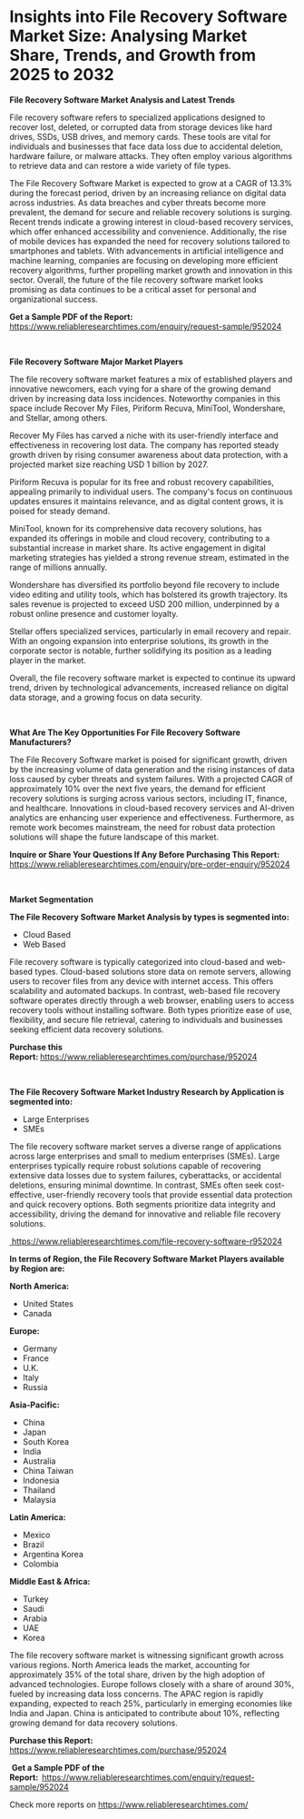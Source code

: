 <p><h1>Insights into File Recovery Software Market Size: Analysing Market Share, Trends, and Growth from 2025 to 2032</h1></p><p><strong>File Recovery Software Market Analysis and Latest Trends</strong></p>
<p><p>File recovery software refers to specialized applications designed to recover lost, deleted, or corrupted data from storage devices like hard drives, SSDs, USB drives, and memory cards. These tools are vital for individuals and businesses that face data loss due to accidental deletion, hardware failure, or malware attacks. They often employ various algorithms to retrieve data and can restore a wide variety of file types.</p><p>The File Recovery Software Market is expected to grow at a CAGR of 13.3% during the forecast period, driven by an increasing reliance on digital data across industries. As data breaches and cyber threats become more prevalent, the demand for secure and reliable recovery solutions is surging. Recent trends indicate a growing interest in cloud-based recovery services, which offer enhanced accessibility and convenience. Additionally, the rise of mobile devices has expanded the need for recovery solutions tailored to smartphones and tablets. With advancements in artificial intelligence and machine learning, companies are focusing on developing more efficient recovery algorithms, further propelling market growth and innovation in this sector. Overall, the future of the file recovery software market looks promising as data continues to be a critical asset for personal and organizational success.</p></p>
<p><strong>Get a Sample PDF of the Report:&nbsp;</strong> <a href="https://www.reliableresearchtimes.com/enquiry/request-sample/952024?utm_campaign=2222&utm_medium=2&utm_source=Github&utm_content=ia&utm_term=06032025&utm_id=file-recovery-software">https://www.reliableresearchtimes.com/enquiry/request-sample/952024</a></p>
<p>&nbsp;</p>
<p><strong>File Recovery Software Major Market Players</strong></p>
<p><p>The file recovery software market features a mix of established players and innovative newcomers, each vying for a share of the growing demand driven by increasing data loss incidences. Noteworthy companies in this space include Recover My Files, Piriform Recuva, MiniTool, Wondershare, and Stellar, among others.</p><p>Recover My Files has carved a niche with its user-friendly interface and effectiveness in recovering lost data. The company has reported steady growth driven by rising consumer awareness about data protection, with a projected market size reaching USD 1 billion by 2027.</p><p>Piriform Recuva is popular for its free and robust recovery capabilities, appealing primarily to individual users. The company's focus on continuous updates ensures it maintains relevance, and as digital content grows, it is poised for steady demand.</p><p>MiniTool, known for its comprehensive data recovery solutions, has expanded its offerings in mobile and cloud recovery, contributing to a substantial increase in market share. Its active engagement in digital marketing strategies has yielded a strong revenue stream, estimated in the range of millions annually.</p><p>Wondershare has diversified its portfolio beyond file recovery to include video editing and utility tools, which has bolstered its growth trajectory. Its sales revenue is projected to exceed USD 200 million, underpinned by a robust online presence and customer loyalty.</p><p>Stellar offers specialized services, particularly in email recovery and repair. With an ongoing expansion into enterprise solutions, its growth in the corporate sector is notable, further solidifying its position as a leading player in the market.</p><p>Overall, the file recovery software market is expected to continue its upward trend, driven by technological advancements, increased reliance on digital data storage, and a growing focus on data security.</p></p>
<p>&nbsp;</p>
<p><strong>What Are The Key Opportunities For File Recovery Software Manufacturers?</strong></p>
<p><p>The File Recovery Software market is poised for significant growth, driven by the increasing volume of data generation and the rising instances of data loss caused by cyber threats and system failures. With a projected CAGR of approximately 10% over the next five years, the demand for efficient recovery solutions is surging across various sectors, including IT, finance, and healthcare. Innovations in cloud-based recovery services and AI-driven analytics are enhancing user experience and effectiveness. Furthermore, as remote work becomes mainstream, the need for robust data protection solutions will shape the future landscape of this market.</p></p>
<p><strong>Inquire or Share Your Questions If Any Before Purchasing This Report:</strong> <a href="https://www.reliableresearchtimes.com/enquiry/pre-order-enquiry/952024?utm_campaign=2222&utm_medium=2&utm_source=Github&utm_content=ia&utm_term=06032025&utm_id=file-recovery-software">https://www.reliableresearchtimes.com/enquiry/pre-order-enquiry/952024</a></p>
<p>&nbsp;</p>
<p><strong>Market Segmentation</strong></p>
<p><strong>The File Recovery Software Market Analysis by types is segmented into:</strong></p>
<p><ul><li>Cloud Based</li><li>Web Based</li></ul></p>
<p><p>File recovery software is typically categorized into cloud-based and web-based types. Cloud-based solutions store data on remote servers, allowing users to recover files from any device with internet access. This offers scalability and automated backups. In contrast, web-based file recovery software operates directly through a web browser, enabling users to access recovery tools without installing software. Both types prioritize ease of use, flexibility, and secure file retrieval, catering to individuals and businesses seeking efficient data recovery solutions.</p></p>
<p><strong>Purchase this Report:&nbsp;</strong><a href="https://www.reliableresearchtimes.com/purchase/952024?utm_campaign=2222&utm_medium=2&utm_source=Github&utm_content=ia&utm_term=06032025&utm_id=file-recovery-software">https://www.reliableresearchtimes.com/purchase/952024</a></p>
<p>&nbsp;</p>
<p><strong>The File Recovery Software Market Industry Research by Application is segmented into:</strong></p>
<p><ul><li>Large Enterprises</li><li>SMEs</li></ul></p>
<p><p>The file recovery software market serves a diverse range of applications across large enterprises and small to medium enterprises (SMEs). Large enterprises typically require robust solutions capable of recovering extensive data losses due to system failures, cyberattacks, or accidental deletions, ensuring minimal downtime. In contrast, SMEs often seek cost-effective, user-friendly recovery tools that provide essential data protection and quick recovery options. Both segments prioritize data integrity and accessibility, driving the demand for innovative and reliable file recovery solutions.</p></p>
<p><a href="https://www.reliableresearchtimes.com/file-recovery-software-r952024?utm_campaign=2222&utm_medium=2&utm_source=Github&utm_content=ia&utm_term=06032025&utm_id=file-recovery-software">&nbsp;https://www.reliableresearchtimes.com/file-recovery-software-r952024</a></p>
<p><strong>In terms of Region, the File Recovery Software Market Players available by Region are:</strong></p>
<p>
    <p> <strong> North America: </strong>
        <ul>
            <li>United States</li>
            <li>Canada</li>
        </ul>
        </p> 
    <p> <strong> Europe: </strong>
        <ul>
            <li>Germany</li>
            <li>France</li>
            <li>U.K.</li>
            <li>Italy</li>
            <li>Russia</li>
        </ul>
        </p> 
    <p> <strong> Asia-Pacific: </strong>
        <ul>
            <li>China</li>
            <li>Japan</li>
            <li>South Korea</li>
            <li>India</li>
            <li>Australia</li>
            <li>China Taiwan</li>
            <li>Indonesia</li>
            <li>Thailand</li>
            <li>Malaysia</li>
        </ul>
        </p> 
    <p> <strong> Latin America: </strong>
        <ul>
            <li>Mexico</li>
            <li>Brazil</li>
            <li>Argentina Korea</li>
            <li>Colombia</li>
        </ul>
        </p> 
    <p> <strong> Middle East & Africa: </strong>
        <ul>
            <li>Turkey</li>
            <li>Saudi</li>
            <li>Arabia</li>
            <li>UAE</li>
            <li>Korea</li>
        </ul>
    </p>
    </p>
<p><p>The file recovery software market is witnessing significant growth across various regions. North America leads the market, accounting for approximately 35% of the total share, driven by the high adoption of advanced technologies. Europe follows closely with a share of around 30%, fueled by increasing data loss concerns. The APAC region is rapidly expanding, expected to reach 25%, particularly in emerging economies like India and Japan. China is anticipated to contribute about 10%, reflecting growing demand for data recovery solutions.</p></p>
<p><strong>Purchase this Report: </strong><a href="https://www.reliableresearchtimes.com/purchase/952024?utm_campaign=2222&utm_medium=2&utm_source=Github&utm_content=ia&utm_term=06032025&utm_id=file-recovery-software">https://www.reliableresearchtimes.com/purchase/952024</a></p>
<p>&nbsp;<strong>Get a Sample PDF of the Report:&nbsp;&nbsp;</strong><a href="https://www.reliableresearchtimes.com/enquiry/request-sample/952024?utm_campaign=2222&utm_medium=2&utm_source=Github&utm_content=ia&utm_term=06032025&utm_id=file-recovery-software">https://www.reliableresearchtimes.com/enquiry/request-sample/952024</a></p>
<p><strong></strong></p>
<p>Check more reports on <a href="https://www.reliableresearchtimes.com/?utm_campaign=2222&utm_medium=2&utm_source=Github&utm_content=ia&utm_term=06032025&utm_id=file-recovery-software">https://www.reliableresearchtimes.com/</a></p>